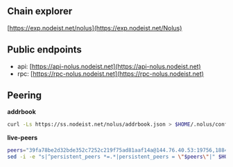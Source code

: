 ## Chain explorer
[https://exp.nodeist.net/nolus](https://exp.nodeist.net/Nolus)

## Public endpoints

* api: [https://api-nolus.nodeist.net](https://api-nolus.nodeist.net)
* rpc: [https://rpc-nolus.nodeist.net](https://rpc-nolus.nodeist.net)

## Peering

**addrbook**
```bash
curl -Ls https://ss.nodeist.net/nolus/addrbook.json > $HOME/.nolus/config/addrbook.json
```

**live-peers**
```bash
peers="39fa78be2d32bde352c7252c219f75ad81aaf14a@144.76.40.53:19756,18845b356886a99ee704f7a06de79fc8208b47d1@57.128.96.155:19756,e5e2b4ae69c1115f126abcd5aa449842e29832b0@51.255.66.46:2110,13f2ff36f5caeec4bca6705aebc0ce5fb65aefb3@168.119.89.8:27656,6cceba286b498d4a1931f85e35ea0fa433373057@169.155.170.20:26656,7740f125a480d1329fa1015e7ea97f09ee4eded7@107.135.15.66:26746,488c9ee36fc5ee54e662895dfed5e5df9a5ff2d5@136.243.39.118:26656,aeb6c84798c3528b20ee02985208eb72ed794742@185.246.87.116:26666,cbbb839a7fee054f7e272688787200b2b847bbf0@103.180.28.91:26656,67d569007da736396d7b636224b97349adcde12f@51.89.98.102:55666,e16568ad949050e0a817bddaf651a8cce04b0e7a@176.9.70.180:26656"
sed -i -e "s|^persistent_peers *=.*|persistent_peers = \"$peers\"|" $HOME/.nolus/config/config.toml
```
